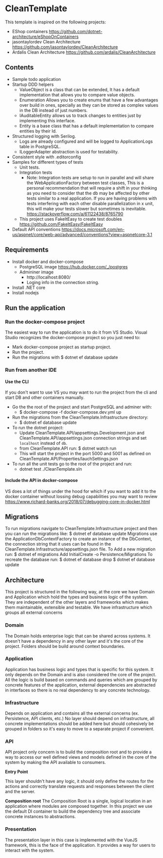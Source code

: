 # CleanTemplate
This template is inspired on the following projects:
- EShop containers https://github.com/dotnet-architecture/eShopOnContainers
- jasontaylordev Clean Architecture https://github.com/jasontaylordev/CleanArchitecture
- Ardalis Clean Architecture https://github.com/ardalis/CleanArchitecture

## Contents
- Sample todo application
- Startup DDD helpers
    - ValueObject is a class that can be extended, It has a default implementation that allows you to compare value objects.
    - Enumeration Allows you to create enums that have a few advantages over build in ones, specially as they can be stored
    as complex values in the DB instead of just numbers.
    - IAuditableEntity allows us to track changes to entities just by implementing this interface.
    - Entity is a base class that has a default implementation to compare entities by their Id.
- Structured logging with Serilog.
    - Logs are already configured and will be logged to ApplicationLogs table in PostgreSQL.
    - ILoggerAdapter abstraction is used for testability.
- Consistent style with .editorconfig
- Samples for different types of tests
    - Unit tests.
    - Integration tests
        - Note: Integration tests are setup to run in parallel and will share the WebApplicationFactory between test classes,
        This is a personal recommendation that will require a shift in your thinking as you need to consider that the db may be
        affected by other tests similar to a real application.
        If you are having problems with tests interfering with each other disable parallelization in x unit, this will make 
        your tests slower but sometimes is inevitable. https://stackoverflow.com/a/61122438/8765790
    - This project uses FakeItEasy to create test doubles https://github.com/FakeItEasy/FakeItEasy
- Default API conventions https://docs.microsoft.com/en-us/aspnet/core/web-api/advanced/conventions?view=aspnetcore-3.1

## Requirements
- Install docker and docker-compose
  - PostgreSQL image https://hub.docker.com/_/postgres
  - Admininer image
    - http://localhost:8080/
    - Loging info in the connection string.
- Install .NET core
- Install nodejs

## Run the application

### Run the docker-compose project
The easiest way to run the application is to do it from VS Studio.
Visual Studio recognizes the docker-compose project so you just need to:
- Mark docker-compose project as startup project.
- Run the project.
- Run the migrations with $ dotnet ef database update

### Run from another IDE
#### Use the CLI
If you don't want to use VS you may want to run the project from the cli and start DB and other containers manually.
- Go the the root of the project and start PostgreSQL and adminer with:
    - $ docker-compose -f docker-compose.dev.yml up
- Run the migrations from the CleanTemplate.Infrastructure directory:
    - $ dotnet ef database update 
- To run the dotnet project:
    - Update CleanTemplate.API/appsettings.Development.json and CleanTemplate.API/appsettings.json connection strings 
    and set `localhost` instead of `db`.
    - from CleanTemplate.API run: $  dotnet watch run
    - This will start the project in the port 5000 and 5001 as defined on CleanTemplate.API/Properties/lauchSettings.json
- To run all the unit tests go to the root of the project and run:
    - dotnet test ./CleanTemplate.sln
 
#### Include the API in docker-compose
VS does a lot of things under the hood for which if you want to add it to the docker container without lossing debug capabilities
you may want to  review https://www.richard-banks.org/2018/07/debugging-core-in-docker.html

## Migrations
To run migrations navigate to CleanTemplate.Infrastructure project and then you can run the migrations like:
    $ dotnet ef database update
Migrations use the ApplicationDbContextFactory to create an instance of the DbContext, the connection string that it uses
can be found in the CleanTemplate.Infrastructure/appsettings.json file.
To Add a new migration run:
    $ dotnet ef migrations Add InitialCreate -o Persistence/Migrations
To recreate the database run:
    $ dotnet ef database drop
    $ dotnet ef database update

## Architecture
This project is structured in the following way, at the core we have Domain and Application which hold the types and business logic
of the system. They are independent of the other layers and frameworks which makes them maintainable, extensible and testable. We have
infrastructure which groups all external concerns

### Domain
The Domain holds enterprise logic that can be shared across systems.
It doesn't have a dependency in any other layer and it's the core of the project.
Folders should be build around context boundaries.

### Application
 Application has business logic and types that is specific for this system.
 It only depends on the Domain and is also considered the core of the project.
 All the logic is build based on commands and queries which are grouped by concrete features of the application, external
 dependencies are abstracted in interfaces so there is no real dependency to any concrete technology.

 ### Infrastructure
 Depends on application and contains all the external concerns (ex. Persistence, API clients, etc.)
 No layer should depend on infrastructure, all concrete implementations should be added here but should cohesively be grouped
 in folders so it's easy to move to a separate project if convenient.

 ### API
 API project only concern is to build the composition root and to provide a way to access our well defined views and models defined
 in the core of the system by making the API available to consumers.

**Entry Point**

 This layer shouldn't have any logic, it should only define the routes for the actions and correctly translate requests and responses
 between the client and the server.

 **Composition root**
 The Composition Root is a single, logical location in an application where modules are composed together. In this project we use
 the default DI container to build the dependency tree and associate concrete instances to abstractions.

 ### Presentation
 The presentation layer in this case is implemented with the VueJS framework, this is the face of the application.
 It provides a way for users to interact with the system.

